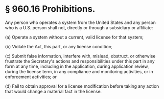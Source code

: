 # § 960.16   Prohibitions.

Any person who operates a system from the United States and any person who is a U.S. person shall not, directly or through a subsidiary or affiliate:


(a) Operate a system without a current, valid license for that system;


(b) Violate the Act, this part, or any license condition;


(c) Submit false information, interfere with, mislead, obstruct, or otherwise frustrate the Secretary's actions and responsibilities under this part in any form at any time, including in the application, during application review, during the license term, in any compliance and monitoring activities, or in enforcement activities; or


(d) Fail to obtain approval for a license modification before taking any action that would change a material fact in the license.




